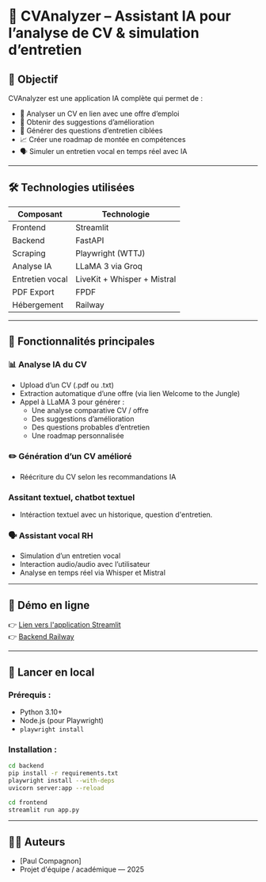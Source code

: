 # 🧠 CVAnalyzer – Assistant IA pour l’analyse de CV & simulation d’entretien

## 🎯 Objectif

CVAnalyzer est une application IA complète qui permet de :

- 📄 Analyser un CV en lien avec une offre d’emploi
- 🤖 Obtenir des suggestions d’amélioration
- 🧠 Générer des questions d’entretien ciblées
- 📈 Créer une roadmap de montée en compétences
- 🗣️ Simuler un entretien vocal en temps réel avec IA

---

## 🛠️ Technologies utilisées

| Composant       | Technologie                 |
| --------------- | --------------------------- |
| Frontend        | Streamlit                   |
| Backend         | FastAPI                     |
| Scraping        | Playwright (WTTJ)           |
| Analyse IA      | LLaMA 3 via Groq            |
| Entretien vocal | LiveKit + Whisper + Mistral |
| PDF Export      | FPDF                        |
| Hébergement     | Railway                     |

---

## 🚀 Fonctionnalités principales

### 📊 Analyse IA du CV

- Upload d’un CV (.pdf ou .txt)
- Extraction automatique d’une offre (via lien Welcome to the Jungle)
- Appel à LLaMA 3 pour générer :
  - Une analyse comparative CV / offre
  - Des suggestions d’amélioration
  - Des questions probables d’entretien
  - Une roadmap personnalisée

### ✏️ Génération d’un CV amélioré

- Réécriture du CV selon les recommandations IA

### Assitant textuel, chatbot textuel

- Intéraction textuel avec un historique, question d'entretien.

### 🗣️ Assistant vocal RH

- Simulation d’un entretien vocal
- Interaction audio/audio avec l’utilisateur
- Analyse en temps réel via Whisper et Mistral

---

## 🧪 Démo en ligne

👉 [Lien vers l'application Streamlit](https://cvanalyzerforyou.streamlit.app/Analyse_IA_du_profil)  
👉 [Backend Railway](https://cvanalyzer-production-1322.up.railway.app)

---

## 🔧 Lancer en local

### Prérequis :

- Python 3.10+
- Node.js (pour Playwright)
- `playwright install`

### Installation :

```bash
cd backend
pip install -r requirements.txt
playwright install --with-deps
uvicorn server:app --reload
```

```bash
cd frontend
streamlit run app.py
```

---

## 🙋‍♂️ Auteurs

- [Paul Compagnon]
- Projet d'équipe / académique — 2025
